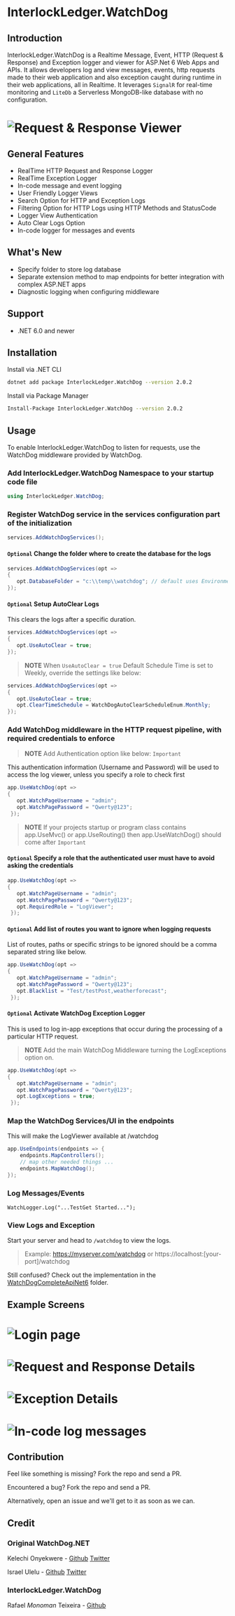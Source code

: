 # InterlockLedger.WatchDog

## Introduction

InterlockLedger.WatchDog is a Realtime Message, Event, HTTP (Request & Response) and Exception logger and viewer for ASP.Net 6 Web Apps and APIs. It allows developers log and view messages, events, http requests made to their web application and also exception caught during runtime in their web applications, all in Realtime.
It leverages `SignalR` for real-time monitoring and `LiteDb` a Serverless MongoDB-like database with no configuration.

# ![Request & Response Viewer](https://github.com/interlockledger/InterlockLedger.WatchDog/blob/main/README/watchlog.png)

## General Features

- RealTime HTTP Request and Response Logger
- RealTime Exception Logger
- In-code message and event logging
- User Friendly Logger Views
- Search Option for HTTP and Exception Logs
- Filtering Option for HTTP Logs using HTTP Methods and StatusCode
- Logger View Authentication
- Auto Clear Logs Option
- In-code logger for messages and events

## What's New

- Specify folder to store log database
- Separate extension method to map endpoints for better integration with complex ASP.NET apps
- Diagnostic logging when configuring middleware

## Support
- .NET 6.0 and newer

## Installation

Install via .NET CLI

```bash
dotnet add package InterlockLedger.WatchDog --version 2.0.2
```
Install via Package Manager

```bash
Install-Package InterlockLedger.WatchDog --version 2.0.2
```


## Usage
To enable InterlockLedger.WatchDog to listen for requests, use the WatchDog middleware provided by WatchDog.

### Add InterlockLedger.WatchDog Namespace to your startup code file

```c#
using InterlockLedger.WatchDog;
```


### Register WatchDog service in the services configuration part of the initialization

```c#
services.AddWatchDogServices();
```

#### `Optional` Change the folder where to create the database for the logs 

```c#
services.AddWatchDogServices(opt => 
{ 
   opt.DatabaseFolder = "c:\\temp\\watchdog"; // default uses Environment.SpecialFolder.LocalApplicationData and executing assembly name
});
```

#### `Optional` Setup AutoClear Logs 
This clears the logs after a specific duration.
```c#
services.AddWatchDogServices(opt => 
{ 
   opt.UseAutoClear = true; 
});
```

>**NOTE**
>When `UseAutoClear = true`
>Default Schedule Time is set to Weekly,  override the settings like below:

```c#
services.AddWatchDogServices(opt => 
{ 
   opt.UseAutoClear = true;
   opt.ClearTimeSchedule = WatchDogAutoClearScheduleEnum.Monthly;
});
```

### Add WatchDog middleware in the HTTP request pipeline, with required credentials to enforce

>**NOTE**
>Add Authentication option like below: `Important`

This authentication information (Username and Password) will be used to access the log viewer, unless you specify a role to check first

```c#
app.UseWatchDog(opt => 
{ 
   opt.WatchPageUsername = "admin"; 
   opt.WatchPagePassword = "Qwerty@123"; 
 });
```
>**NOTE**
> If your projects startup or program class contains app.UseMvc() or app.UseRouting() then app.UseWatchDog() should come after `Important`

#### `Optional` Specify a role that the authenticated user must have to avoid asking the credentials

```c#
app.UseWatchDog(opt => 
{ 
   opt.WatchPageUsername = "admin"; 
   opt.WatchPagePassword = "Qwerty@123"; 
   opt.RequiredRole = "LogViewer";
 });
```

#### `Optional` Add list of routes you want to ignore when logging requests
List of routes, paths or specific strings to be ignored should be a comma separated string like below.

```c#
app.UseWatchDog(opt => 
{ 
   opt.WatchPageUsername = "admin"; 
   opt.WatchPagePassword = "Qwerty@123"; 
   opt.Blacklist = "Test/testPost,weatherforecast";
 });
```

#### `Optional` Activate WatchDog Exception Logger
This is used to log in-app exceptions that occur during the processing of a particular HTTP request.

>**NOTE**
>Add the main WatchDog Middleware turning the LogExceptions option on.

```c#
app.UseWatchDog(opt => 
{ 
   opt.WatchPageUsername = "admin"; 
   opt.WatchPagePassword = "Qwerty@123"; 
   opt.LogExceptions = true;
 });
```

### Map the WatchDog Services/UI in the endpoints
This will make the LogViewer available at /watchdog

```c#
app.UseEndpoints(endpoints => {
    endpoints.MapControllers();
    // map other needed things ...
    endpoints.MapWatchDog();
});
```

### Log Messages/Events
```
WatchLogger.Log("...TestGet Started...");
```

### View Logs and Exception
Start your server and head to `/watchdog` to view the logs.
>Example: https://myserver.com/watchdog or https://localhost:[your-port]/watchdog


Still confused? Check out the implementation in the [WatchDogCompleteApiNet6](https://github.com/interlockledger/InterlockLedger.WatchDog/tree/main/WatchDogCompleteApiNet6) folder.


## Example Screens
# ![Login page](https://github.com/interlockledger/InterlockLedger.WatchDog/blob/main/README/login.png)
# ![Request and Response Details](https://github.com/interlockledger/InterlockLedger.WatchDog/blob/main/README/requestLog.png)
# ![Exception Details](https://github.com/interlockledger/InterlockLedger.WatchDog/blob/main/README/exceptionLog.png)
# ![In-code log messages](https://github.com/interlockledger/InterlockLedger.WatchDog/blob/main/README/watchlog-incode.png)

## Contribution
Feel like something is missing? Fork the repo and send a PR.

Encountered a bug? Fork the repo and send a PR.

Alternatively, open an issue and we'll get to it as soon as we can.

## Credit

### Original WatchDog.NET
Kelechi Onyekwere -  [Github](https://github.com/Khelechy) [Twitter](https://twitter.com/khelechy1337)

Israel Ulelu - [Github](https://github.com/interlockledger) [Twitter](https://twitter.com/IzyPro_)

### InterlockLedger.WatchDog
Rafael *Monoman* Teixeira - [Github](https://github.com/monoman)
